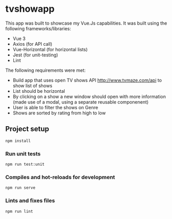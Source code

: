 # tvshowapp

This app was built to showcase my Vue.Js capabilities. It was built using the following frameworks/libraries:

- Vue 3
- Axios (for API call)
- Vue-Horizontal (for horizontal lists)
- Jest (for unit-testing)
- Lint 

The following requirements were met:

- Build app that uses open TV shows API http://www.tvmaze.com/api to show list of shows
- List should be horizontal
- By clicking on a show a new window should open with more information (made use of a modal, using a separate reusable componenent)
- User is able to filter the shows on Genre
- Shows are sorted by rating from high to low

## Project setup
```
npm install
```

### Run unit tests
```
npm run test:unit
```

### Compiles and hot-reloads for development
```
npm run serve
```

### Lints and fixes files
```
npm run lint
```

